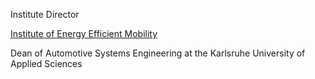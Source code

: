 Institute Director

<a href='https://www.h-ka.de/en/ieem/team'>Institute of Energy Efficient Mobility</a><br>

Dean of Automotive Systems Engineering at the Karlsruhe University of Applied Sciences<br>